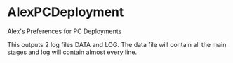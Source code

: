 # AlexPCDeployment
Alex's Preferences for PC Deployments



This outputs 2 log files DATA and LOG. The data file will contain all the main stages and log will contain almost every line.

